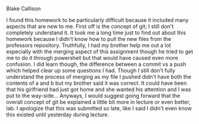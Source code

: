 
Blake Callison

I found this homework to be particularly difficult because it included many aspects that are new to me. First off is the concept of git; I still don't completely understand it.
It took me a long time just to find out about this homework because I didn't know how to pull the new files from the professors repository. Truthfully, I had my brother help me out a lot
especially with the merging aspect of this assignment though he tried to get me to do it through powershell but that would have caused even more confusion. I did learn though, the difference between a commit vs a push which helped clear up some questions I had. Though I still don't fully understand the process of merging as my file I pushed didn't have both the contents of a and b but my brother said it was correct. It could have been that his girlfriend had just got home and she wanted his attention and I was put to the way-side... Anyways, I would suggest going forward that the overall concept of git be explained a little bit more in lecture or even better, lab. I apologize that this was submitted so late, like I said I didn't even know this existed until yesterday during lecture. 